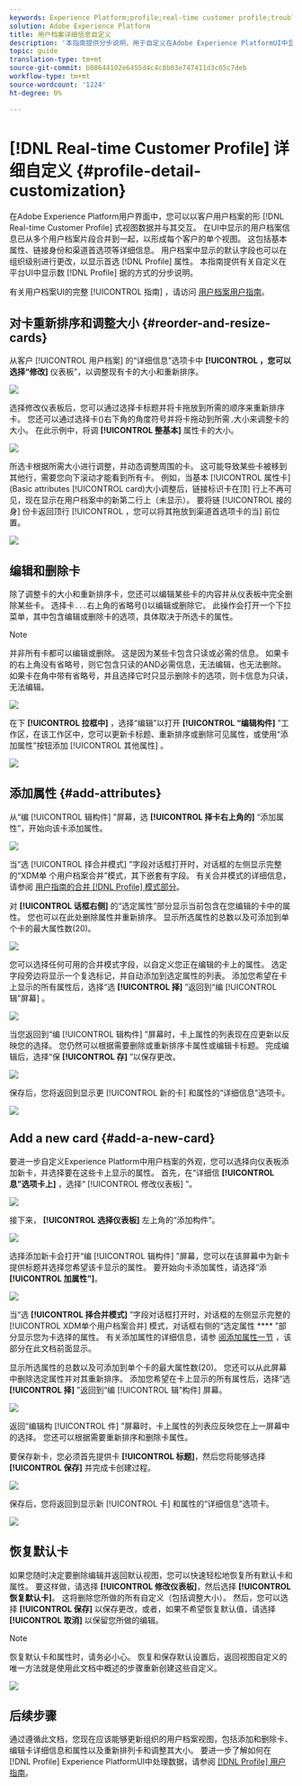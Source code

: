 ```yaml
---
keywords: Experience Platform;profile;real-time customer profile;troubleshooting;API
solution: Adobe Experience Platform
title: 用户档案详细信息自定义
description: '本指南提供分步说明，用于自定义在Adobe Experience PlatformUI中显示实时客户用户档案数据的方式。 '
topic: guide
translation-type: tm+mt
source-git-commit: b08644102e6455d4c4c8b03e747411d3c05c7deb
workflow-type: tm+mt
source-wordcount: '1224'
ht-degree: 0%

---
```



# [!DNL Real-time Customer Profile] 详细自定义 {#profile-detail-customization}

在Adobe Experience Platform用户界面中，您可以以客户用户档案的形 [!DNL Real-time Customer Profile] 式视图数据并与其交互。 在UI中显示的用户档案信息已从多个用户档案片段合并到一起，以形成每个客户的单个视图。 这包括基本属性、链接身份和渠道首选项等详细信息。 用户档案中显示的默认字段也可以在组织级别进行更改，以显示首选 [!DNL Profile] 属性。 本指南提供有关自定义在平台UI中显示数 [!DNL Profile] 据的方式的分步说明。

有关用户档案UI的完整 [!UICONTROL 指南] ，请访问 [用户档案用户指南](user-guide.md)。

## 对卡重新排序和调整大小 {#reorder-and-resize-cards}

从客户 [!UICONTROL 用户档案] 的“详细信息”选项卡中 **[!UICONTROL ，您可以选择“修改]** 仪表板”，以调整现有卡的大小和重新排序。

![](../images/profile-customization/profiles-modify-dashboard.png)

选择修改仪表板后，您可以通过选择卡标题并将卡拖放到所需的顺序来重新排序卡。 您还可以通过选择卡()右下角的角度符号并将卡拖动到所需`⌟`大小来调整卡的大小。 在此示例中，将调 **[!UICONTROL 整基本]** 属性卡的大小。

![](../images/profile-customization/profiles-resize-cards.png)

所选卡根据所需大小进行调整，并动态调整周围的卡。 这可能导致某些卡被移到其他行，需要您向下滚动才能看到所有卡。 例如，当基本 [!UICONTROL 属性卡] (Basic attributes [!UICONTROL card)大小调整后，链接标识卡在顶] 行上不再可见，现在显示在用户档案中的新第二行上（未显示）。 要将链 [!UICONTROL 接的身] 份卡返回顶行 [!UICONTROL ，您可以将其拖放到渠道首选项卡的当] 前位置。

![](../images/profile-customization/profiles-card-resized.png)

## 编辑和删除卡

除了调整卡的大小和重新排序卡，您还可以编辑某些卡的内容并从仪表板中完全删除某些卡。 选择卡`...`右上角的省略号()以编辑或删除它。 此操作会打开一个下拉菜单，其中包含编辑或删除卡的选项，具体取决于所选卡的属性。

>[!NOTE]
>
>并非所有卡都可以编辑或删除。 这是因为某些卡包含只读或必需的信息。 如果卡的右上角没有省略号，则它包含只读的AND必需信息，无法编辑，也无法删除。 如果卡在角中带有省略号，并且选择它时只显示删除卡的选项，则卡信息为只读，无法编辑。

![](../images/profile-customization/profiles-edit-remove-resized.png)

在下 **[!UICONTROL 拉框中]** ，选择“编辑”以打开 **[!UICONTROL “编辑构件]** ”工作区，在该工作区中，您可以更新卡标题、重新排序或删除可见属性，或使用“添加属性”按钮添加 [!UICONTROL 其他属性] 。

![](../images/profile-customization/profiles-edit-widget-basic-attributes.png)

## 添加属性 {#add-attributes}

从“编 [!UICONTROL 辑构件] ”屏幕，选 **[!UICONTROL 择卡右上角的]** “添加属性”，开始向该卡添加属性。

![](../images/profile-customization/profiles-edit-widget-basic-add-attributes.png)

当“选 [!UICONTROL 择合并模式] ”字段对话框打开时，对话框的左侧显示完整的“XDM单  个用户档案合并”模式，其下嵌套有字段。 有关合并模式的详细信息，请参阅 [用户指南的合并 [!DNL Profile] 模式部分](user-guide.md#union-schema)。

对 **[!UICONTROL 话框右侧]** 的“选定属性”部分显示当前包含在您编辑的卡中的属性。 您也可以在此处删除属性并重新排序。 显示所选属性的总数以及可添加到单个卡的最大属性数(20)。

![](../images/profile-customization/profiles-select-field-before.png)

您可以选择任何可用的合并模式字段，以自定义您正在编辑的卡上的属性。 选定字段旁边将显示一个复选标记，并自动添加到选定属性的列表。 添加您希望在卡上显示的所有属性后，选择“选 **[!UICONTROL 择]** ”返回到“编 [!UICONTROL 辑”屏幕] 。

![](../images/profile-customization/profiles-select-field-after.png)

当您返回到“编 [!UICONTROL 辑构件] ”屏幕时，卡上属性的列表现在应更新以反映您的选择。 您仍然可以根据需要删除或重新排序卡属性或编辑卡标题。 完成编辑后，选择“保 **[!UICONTROL 存]** ”以保存更改。

![](../images/profile-customization/profiles-edit-widget-new-attributes.png)

保存后，您将返回到显示更 [!UICONTROL 新的卡] 和属性的“详细信息”选项卡。

![](../images/profile-customization/profiles-resized-card-new-attributes.png)

## Add a new card {#add-a-new-card}

要进一步自定义Experience Platform中用户档案的外观，您可以选择向仪表板添加新卡，并选择要在这些卡上显示的属性。 首先，在“详细信 **[!UICONTROL 息”选项卡上]** ，选择“ [!UICONTROL 修改仪表板] ”。

![](../images/profile-customization/profiles-modify-dashboard.png)

接下来， **[!UICONTROL 选择仪表板]** 左上角的“添加构件”。

![](../images/profile-customization/profiles-add-widget.png)

选择添加新卡会打开“编 [!UICONTROL 辑构件] ”屏幕，您可以在该屏幕中为新卡提供标题并选择您希望该卡显示的属性。 要开始向卡添加属性，请选择“添 **[!UICONTROL 加属性”]**。

![](../images/profile-customization/profiles-edit-new-widget.png)

当“选 **[!UICONTROL 择合并模式]** ”字段对话框打开时，对话框的左侧显示完整的 [!UICONTROL XDM单个用户档案合并] 模式，对话框右侧的“选定属性 **** ”部分显示您为卡选择的属性。 有关添加属性的详细信息，请参 [阅添加属性一节](#add-attributes) ，该部分在此文档前面显示。

显示所选属性的总数以及可添加到单个卡的最大属性数(20)。 您还可以从此屏幕中删除选定属性并对其重新排序。 添加您希望在卡上显示的所有属性后，选择“选 **[!UICONTROL 择]** ”返回到“编 [!UICONTROL 辑”构件] 屏幕。

![](../images/profile-customization/profiles-add-fields-new-widget.png)

返回“编辑构 [!UICONTROL 件] ”屏幕时，卡上属性的列表应反映您在上一屏幕中的选择。 您还可以根据需要重新排序和删除卡属性。

要保存新卡，您必须首先提供卡 **[!UICONTROL 标题]**，然后您将能够选择 **[!UICONTROL 保存]** 并完成卡创建过程。

![](../images/profile-customization/profiles-edit-new-widget-with-fields.png)

保存后，您将返回到显示新 [!UICONTROL 卡] 和属性的“详细信息”选项卡。

![](../images/profile-customization/profiles-detail-new-widget.png)

## 恢复默认卡

如果您随时决定要删除编辑并返回默认视图，您可以快速轻松地恢复所有默认卡和属性。 要这样做，请选择 **[!UICONTROL 修改仪表板]**，然后选择 **[!UICONTROL 恢复默认卡]**。 这将删除您所做的所有自定义（包括调整大小）。 然后，您可以选择 **[!UICONTROL 保存]** 以保存更改，或者，如果不希望恢复默认值，请选择 **[!UICONTROL 取消]** 以保留您所做的编辑。

>[!NOTE]
>
>恢复默认卡和属性时，请务必小心。 恢复和保存默认设置后，返回视图自定义的唯一方法就是使用此文档中概述的步骤重新创建这些自定义。

![](../images/profile-customization/profiles-restore-default.png)

## 后续步骤

通过遵循此文档，您现在应该能够更新组织的用户档案视图，包括添加和删除卡、编辑卡详细信息和属性以及重新排列卡和调整其大小。 要进一步了解如何在 [!DNL Profile] Experience PlatformUI中处理数据，请参阅 [[!DNL Profile] 用户指南](user-guide.md)。